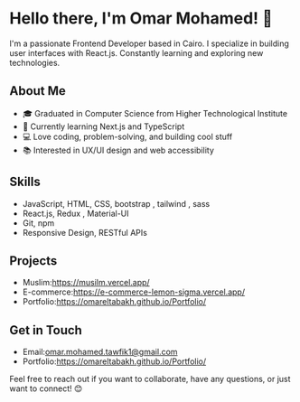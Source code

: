 # Hello there, I'm Omar Mohamed! 👋

I'm a passionate Frontend Developer based in Cairo. I specialize in building user interfaces with React.js. Constantly learning and exploring new technologies.

## About Me


- 🎓 Graduated in Computer Science from  Higher Technological Institute
- 🌱 Currently learning Next.js and TypeScript
- 💻 Love coding, problem-solving, and building cool stuff
- 📚 Interested in UX/UI design and web accessibility

## Skills

- JavaScript, HTML, CSS, bootstrap  , tailwind  , sass
- React.js, Redux , Material-UI 
- Git, npm
-  Responsive Design, RESTful APIs

## Projects

- Muslim:https://musilm.vercel.app/
- E-commerce:https://e-commerce-lemon-sigma.vercel.app/
- Portfolio:https://omareltabakh.github.io/Portfolio/

## Get in Touch

- Email:omar.mohamed.tawfik1@gmail.com
- Portfolio:https://omareltabakh.github.io/Portfolio/

Feel free to reach out if you want to collaborate, have any questions, or just want to connect! 😊
